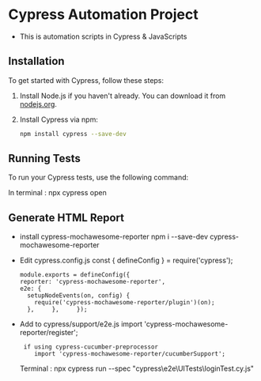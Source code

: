 # Cypress Automation Project

- This is automation scripts in Cypress & JavaScripts

## Installation

To get started with Cypress, follow these steps:

1. Install Node.js if you haven't already. You can download it from [nodejs.org](https://nodejs.org/).

2. Install Cypress via npm:

    ```bash
    npm install cypress --save-dev
    ```

## Running Tests

To run your Cypress tests, use the following command:

In terminal : npx cypress open

## Generate HTML Report
- install cypress-mochawesome-reporter
      npm i --save-dev cypress-mochawesome-reporter

- Edit cypress.config.js
      const { defineConfig } = require('cypress');

      module.exports = defineConfig({
      reporter: 'cypress-mochawesome-reporter',
      e2e: {
        setupNodeEvents(on, config) {
          require('cypress-mochawesome-reporter/plugin')(on);
        },     },     });
  
- Add to cypress/support/e2e.js
      import 'cypress-mochawesome-reporter/register';

       if using cypress-cucumber-preprocessor
          import 'cypress-mochawesome-reporter/cucumberSupport';

  Terminal : npx cypress run --spec "cypress\e2e\UITests\loginTest.cy.js"

